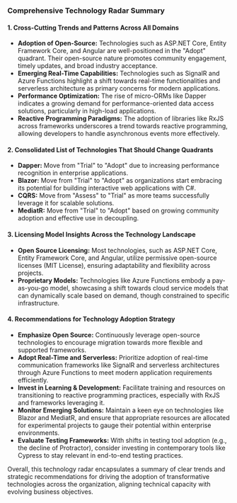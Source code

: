 ### Comprehensive Technology Radar Summary

#### 1. Cross-Cutting Trends and Patterns Across All Domains
- **Adoption of Open-Source:** Technologies such as ASP.NET Core, Entity Framework Core, and Angular are well-positioned in the "Adopt" quadrant. Their open-source nature promotes community engagement, timely updates, and broad industry acceptance.
- **Emerging Real-Time Capabilities:** Technologies such as SignalR and Azure Functions highlight a shift towards real-time functionalities and serverless architecture as primary concerns for modern applications.
- **Performance Optimization:** The rise of micro-ORMs like Dapper indicates a growing demand for performance-oriented data access solutions, particularly in high-load applications.
- **Reactive Programming Paradigms:** The adoption of libraries like RxJS across frameworks underscores a trend towards reactive programming, allowing developers to handle asynchronous events more effectively.

#### 2. Consolidated List of Technologies That Should Change Quadrants
- **Dapper:** Move from "Trial" to "Adopt" due to increasing performance recognition in enterprise applications.
- **Blazor:** Move from "Trial" to "Adopt" as organizations start embracing its potential for building interactive web applications with C#.
- **CQRS:** Move from "Assess" to "Trial" as more teams successfully leverage it for scalable solutions.
- **MediatR:** Move from "Trial" to "Adopt" based on growing community adoption and effective use in decoupling.

#### 3. Licensing Model Insights Across the Technology Landscape
- **Open Source Licensing:** Most technologies, such as ASP.NET Core, Entity Framework Core, and Angular, utilize permissive open-source licenses (MIT License), ensuring adaptability and flexibility across projects.
- **Proprietary Models:** Technologies like Azure Functions embody a pay-as-you-go model, showcasing a shift towards cloud service models that can dynamically scale based on demand, though constrained to specific infrastructure.

#### 4. Recommendations for Technology Adoption Strategy
- **Emphasize Open Source:** Continuously leverage open-source technologies to encourage migration towards more flexible and supported frameworks.
- **Adopt Real-Time and Serverless:** Prioritize adoption of real-time communication frameworks like SignalR and serverless architectures through Azure Functions to meet modern application requirements efficiently.
- **Invest in Learning & Development:** Facilitate training and resources on transitioning to reactive programming practices, especially with RxJS and frameworks leveraging it.
- **Monitor Emerging Solutions:** Maintain a keen eye on technologies like Blazor and MediatR, and ensure that appropriate resources are allocated for experimental projects to gauge their potential within enterprise environments.
- **Evaluate Testing Frameworks:** With shifts in testing tool adoption (e.g., the decline of Protractor), consider investing in contemporary tools like Cypress to stay relevant in end-to-end testing practices.

Overall, this technology radar encapsulates a summary of clear trends and strategic recommendations for driving the adoption of transformative technologies across the organization, aligning technical capacity with evolving business objectives.